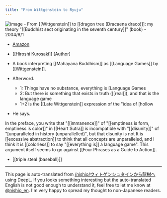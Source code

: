 ```yaml
---
title: "From Wittgenstein to Ryuju"
---
```


![image](https://gyazo.com/1830389a94ad2e68acc9d90f37e6c41b/thumb/1000)
    - From [[Wittgenstein]] to [[dragon tree (Dracaena draco)]]: my theory "[[Buddhist sect originating in the seventh century]]" (book) - 2004/8/1
- [Amazon](https://amzn.to/3APCgtn)
- [[Hiroshi Kurosaki]] (Author)

- A book interpreting [[Mahayana Buddhism]] as [[Language Games]] by [[Wittgenstein]].
- Afterword.
    - 1: Things have no substance, everything is [Language Games
    - 2: But there is something that exists in truth ([[real]]), and that is the language game
    - 1+2 is the [[Late Wittgenstein]] expression of the "idea of [hollow
- He says.

In the preface, you write that "[[immanence]]" of "[[emptiness is form, emptiness is color]]" in [[Heart Sutra]] is incompatible with "[[disunity]]" of "[unparalleled in history (unparallelled)", but that disunity is not It is [[excessive abstraction]] to think that all concepts are unparalleled, and I think it is [[colorless]] to say "[[everything is]] a language game". This argument itself seems to go against [[Four Phrases as a Guide to Action]].

- [[triple steal (baseball)]]

---
This page is auto-translated from [/nishio/ウィトゲンシュタインから龍樹へ](https://scrapbox.io/nishio/ウィトゲンシュタインから龍樹へ) using DeepL. If you looks something interesting but the auto-translated English is not good enough to understand it, feel free to let me know at [@nishio_en](https://twitter.com/nishio_en). I'm very happy to spread my thought to non-Japanese readers.